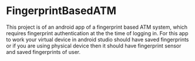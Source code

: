 # FingerprintBasedATM
This project is of an android app of a fingerprint based ATM system, which requires fingerprint authentication at the the time of logging in. For this app to work your virtual device in android studio should have saved fingerprints or if you are using physical device then it should have fingerprint sensor and saved fingerprints of user.
